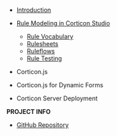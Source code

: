 - [Introduction](introduction.md)
- [Rule Modeling in Corticon Studio](Modeling-Rules/CorticonStudioBasics.md) 
  - [Rule Vocabulary](Modeling-Rules/rule-vocabulary/README.md)
  - [Rulesheets](Modeling-Rules/rulesheets/README.md)
  - [Ruleflows](Modeling-Rules/ruleflows/README.md)
  - [Rule Testing](Modeling-Rules/ruletests/README.md)

- Corticon.js
- Corticon.js for Dynamic Forms
- Corticon Server Deployment
  

**PROJECT INFO**  
* [GitHub Repository](https://github.com/corticon/documentation/)

